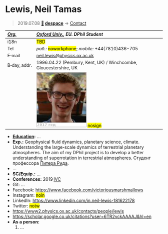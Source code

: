 # Lewis, Neil Tamas
> 2019.07.08 **[🚀](../index/index.md) [despace](index.md)** → [Contact](contact.md)

|*[Org.](contact.md)*|*[Oxford Univ.](oxford_univ.md), EU. DPhil Student*|
|:--|:--|
|i18n|<mark>TBD</mark>|
|Tel|*раб.:* <mark>noworkphone</mark>; *mobile:* +44(7810)436-705|
|E‑mail|<neil.lewis@physics.ox.ac.uk>|
|B‑day, addr.|1996.04.22 (Pembury, Kent, UK) / Winchcombe, Gloucestershire, UK|
||![](f/contact/l/lewis1_photo.jpg) <mark>nosign</mark>|

   - **[Education](edu.md):** …
   - **Exp.:** Geophysical fluid dynamics, planetary science, climate. Understanding the large-scale dynamics of terrestrial planetary atmospheres. The aim of my DPhil project is to develop a better understanding of superrotation in terrestrial atmospheres. Студент профессора [Питера Рида](zz_read1.md).
   - …
   - **SC/Equip.:** …
   - **Conferences:** 2019 [IVC](ivc_2019.md)
   - Git: …
   - Facebook: <https://www.facebook.com/victoriousmarshmallows>
   - Instagram: <mark>noin</mark>
   - LinkedIn: <https://www.linkedin.com/in.neil-lewis-181622178>
   - Twitter: <mark>notw</mark>
   - <https://www2.physics.ox.ac.uk/contacts/people/lewis>
   - <https://scholar.google.co.uk/citations?user=6TR2vckAAAAJ&hl=en>
   - **As a person:**
      1. …
